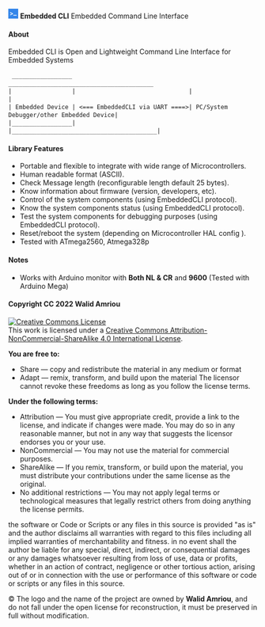 <img alt="Creative Commons License" style="border-width:0" src="https://github.com/walidamriou/EmbeddedCLI/blob/main/docs/img/1.png" width="20" height="20"/> __Embedded CLI__ Embedded Command Line Interface




#### About 
Embedded CLI is Open and Lightweight Command Line Interface for Embedded Systems 

```
 _________________                                  _________________________________________
|                 |                                |                                         |
| Embedded Device | <=== EmbeddedCLI via UART ====>| PC/System Debugger/other Embedded Device|
|_________________|                                |_________________________________________|

```

#### Library Features 
- Portable  and flexible to integrate with wide range of Microcontrollers.
- Human readable format (ASCII).
- Check Message length (reconfigurable length default 25 bytes).
- Know information about firmware (version, developers, etc).
- Control of the system components (using EmbeddedCLI protocol).
- Know the system components status (using EmbeddedCLI protocol).
- Test the system components for debugging purposes (using EmbeddedCLI protocol).
- Reset/reboot the system (depending on Microcontroller HAL config ).
- Tested with ATmega2560, Atmega328p
  
#### Notes
- Works with Arduino monitor with __Both NL & CR__ and __9600__ (Tested with Arduino Mega)

#### Copyright CC 2022 Walid Amriou

<a rel="license" href="http://creativecommons.org/licenses/by-nc-sa/4.0/"><img alt="Creative Commons License" style="border-width:0" src="https://i.creativecommons.org/l/by-nc-sa/4.0/88x31.png" /></a><br />This work is licensed under a <a rel="license" href="http://creativecommons.org/licenses/by-nc-sa/4.0/">Creative Commons Attribution-NonCommercial-ShareAlike 4.0 International License</a>.

__You are free to:__
  * Share — copy and redistribute the material in any medium or format
  * Adapt — remix, transform, and build upon the material
The licensor cannot revoke these freedoms as long as you follow the license terms.  

__Under the following terms:__
  * Attribution — You must give appropriate credit, provide a link to the license, and indicate if changes were made. You may do so in any reasonable manner, but not in any way that suggests the licensor endorses you or your use.
  * NonCommercial — You may not use the material for commercial purposes.
  * ShareAlike — If you remix, transform, or build upon the material, you must distribute your contributions under the same license as the original.
  * No additional restrictions — You may not apply legal terms or technological measures that legally restrict others from doing anything the license permits.


the software or Code or Scripts or any files in this source is provided "as is" and the author disclaims all warranties with regard to this files including all implied warranties of merchantability and fitness. in no event shall the author be liable for any special, direct, indirect, or consequential damages or any damages whatsoever resulting from loss of use, data or profits, whether in an action of contract, negligence or other tortious action, arising out of or in connection with the use or performance of this software or code or scripts or any files in this source.

© The logo and the name of the project are owned by __Walid Amriou__, and do not fall under the open license for reconstruction, it must be preserved in full without modification. 
